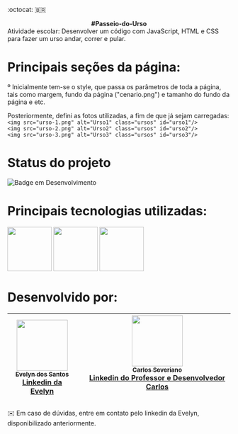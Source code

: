 :octocat: :brazil:
<div align="center"><b>#Passeio-do-Urso </b></div>
<a href="https://pt.vecteezy.com/arte-vetorial/9955668-pixel-art-arcade-game-scene-with-life-bar-trees-board-and-clouds-8bit-background"></a>
Atividade escolar: Desenvolver um código com JavaScript, HTML e CSS para fazer um urso andar, correr e pular.

# Principais seções da página:
º Inicialmente tem-se o style, que passa os parâmetros de toda a página, tais como margem, fundo da página ("cenario.png") e tamanho do fundo da página e etc.
 
Posteriormente, defini as fotos utilizadas, a fim de que já sejam carregadas:<br>
`<img src="urso-1.png" alt="Urso1" class="ursos" id="urso1"/>`<br>
`<img src="urso-2.png" alt="Urso2" class="ursos" id="urso2"/>`<br>
`<img src="urso-3.png" alt="Urso3" class="ursos" id="urso3"/>`

# Status do projeto
![Badge em Desenvolvimento](https://img.shields.io/badge/STATUS-Finalizado-ff69b4)

# Principais tecnologias utilizadas:
<div position:"inline">
<img style="width:100px" src="https://user-images.githubusercontent.com/102689284/205044499-a4fec1f0-f23c-4051-b7d0-427ea775c0da.png">
<img style="width:100px" src="https://user-images.githubusercontent.com/102689284/205044592-c449a56b-3fa9-4122-a6e0-6604b26aa7b3.png">
<img style="width:100px" src="https://user-images.githubusercontent.com/102689284/205044643-4d3b21da-1adf-458e-8169-fe29a756416f.png"></div>

# Desenvolvido por:
|[<img src="https://avatars.githubusercontent.com/u/102689284?v=4" width=115><br><sub>Evelyn dos Santos</sub>](https://github.com/SantosEve)<br><a href="https://www.linkedin.com/in/evelyn-dos-santos">Linkedin da Evelyn</a>| <br><br> | [<img src="https://avatars.githubusercontent.com/u/7065152?v=4"  width=115><br><sub>Carlos Severiano</sub>](https://github.com/cseveriano)<br><a href="https://www.linkedin.com/in/carlos-severiano-0117a12b">Linkedin do Professor e Desenvolvedor Carlos</a> <br><br> |
| :---: | :---: | :---: |

✉️
Em caso de dúvidas, entre em contato pelo linkedin da Evelyn, disponibilizado anteriormente.
